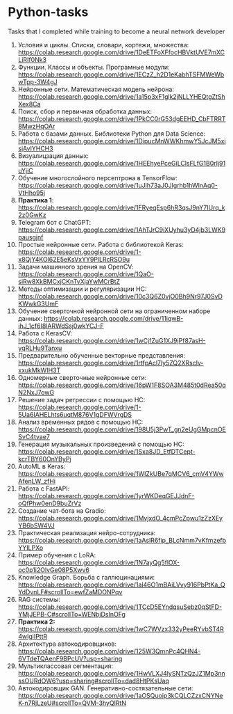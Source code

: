 # Python-tasks
Tasks that I completed while training to become a neural network developer
1. Условия и циклы. Списки, словари, кортежи, множества: https://colab.research.google.com/drive/1DeETFoXFfocHBVktUVE7mXCLiRIf0Nk3
2. Функции. Классы и объекты. Програмные модули: https://colab.research.google.com/drive/1ECzZ_h2D1eKabhTSFMWeWbwTpp-3W4gJ
3. Нейронные сети. Математическая модель нейрона: https://colab.research.google.com/drive/1a15p3xF1glk2jNLLYHEQtgZtShXex8Ca
4. Поиск, сбор и первичная обработка данных: https://colab.research.google.com/drive/1PkCC0rG53dgEEHD_CbFTRRT8MwzHqOAr
5. Работа с базами данных. Библиотеки Python для Data Science: https://colab.research.google.com/drive/1DipucMnWWKhmwY5JcJM5xisjAvIYHCH3
6. Визуалицзация данных: https://colab.research.google.com/drive/1HEEhyePceGiLClsFLfG1B0rIj91uYjiC
7. Обучение многослойного персептрона в TensorFlow: https://colab.research.google.com/drive/1uJlh73aJ0Jlgrhb1hWlnAq0-VtHho95j
8. **Практика 1**: https://colab.research.google.com/drive/1FRyeqEsp6hR3qsJ9nY7IUrq_k2z0GwKz
9. Telegram бот c ChatGPT: https://colab.research.google.com/drive/1AhTJrC9iXUyhu3yD4jb3LWK9pausgjnf
10. Простые нейронные сети. Работа с библиотекой Keras: https://colab.research.google.com/drive/1-x8QjY4KOl62E5eKsVxYY9PlLRcRSO9u
11. Задачи машинного зрения на OpenCV: https://colab.research.google.com/drive/1QaO-siRw8XkBMCxjCKnTvXjaYwMCrBtZ
12. Методы оптимизации и регуляризации НС: https://colab.research.google.com/drive/10c3Q6Z0vjO0Bh9Nr97J0SvDKWwkG3UmF
13. Обучение сверточной нейронной сети на ограниченном наборе данных: https://colab.research.google.com/drive/11iqwB-ihJ_1cf6I8lARWdSsj0wkYCJ-F
14. Работа с KerasCV: https://colab.research.google.com/drive/1wCjfZuG1XJ9jPf87asH-yqRLHu9Tanxu
15. Предварительно обученные векторные представления: https://colab.research.google.com/drive/1rtfpAcl7ly5ZQ2XRsclv-xxukMkWIH3T
16. Одномерные сверточные нейронные сети: https://colab.research.google.com/drive/16pW1F8SOA3M485t0dRea50qN2NxJ7owG
17. Решение задач регрессии с помощью НС: https://colab.research.google.com/drive/1-5Ua6IAHELhts6uqtM876V1gDFWVrgDS
18. Анализ временных рядов с помощью НС: https://colab.research.google.com/drive/198U5j3PwT_gn2eUgGMpcnOESvC4tvae7
19. Генерация музыкальных произведений с помощью НС: https://colab.research.google.com/drive/1Sxa8JD_EtfDTCept-kcrTBY60OnYByPj
20. AutoML в Keras: https://colab.research.google.com/drive/1WIZkUBe7qMCV6_cmV4YWwAfenLW_zfHi
21. Работа с FastAPI: https://colab.research.google.com/drive/1yrWKDeqGEJJdnF-oQfPhw0enD9buZrVz
22. Создание чат-бота на Gradio: https://colab.research.google.com/drive/1MvjxdO_4cmPcZpwu1zZzXEyYB6bSW4VJ
23. Практическая реализация нейро-сотрудника: https://colab.research.google.com/drive/1aAslR6fip_BLcNmm7vKfmzefbYYILPXo
24. Пример обучения с LoRA: https://colab.research.google.com/drive/1N7ayQg5flOX-oc0p1i2OlvGe08P5Xwv6
25. Knowledge Graph. Борьба с галлюцинациями: https://colab.research.google.com/drive/1al46O1mBAiLVvy916PbPtKa_QYdDvnLF#scrollTo=ewfZaMDONPqv
26. RAG системы: https://colab.research.google.com/drive/1TCcD5EYndqsuSebz0qStFD-YMjJEPB-C#scrollTo=WENbjDsInOFg
27. **Практика 2:** https://colab.research.google.com/drive/1wC7WVzx332yPeeRYvbST4R4wlgiIPttR
28. Архитектура автокодировщиков: https://colab.research.google.com/drive/125W3QmnPc4QHN4-6VTdeTQAenF9BPcUV?usp=sharing
29. Мультиклассовая сегментация: https://colab.research.google.com/drive/1HwVLXJ4lySNTzQzJZ1Mp3nnssOURdOW6?usp=sharing#scrollTo=dad8HtPKsUaq
30. Автокодировщик GAN. Генеративно-состязательные сети: https://colab.research.google.com/drive/1aOSQuoip3kCQLCZzxCNYNeK-n7RjLzeU#scrollTo=QVM-3hyQlRtN
    

